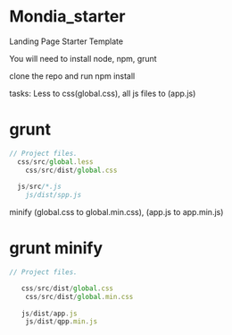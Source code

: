 # Mondia_starter
Landing Page Starter Template


You will need to install node, npm, grunt

clone the repo and run npm install 

tasks:
Less to css(global.css), all js files to (app.js)

# grunt 

```js
// Project files.
  css/src/global.less
    css/src/dist/global.css
    
  js/src/*.js
    js/dist/spp.js
```

minify (global.css to global.min.css), (app.js to app.min.js)
# grunt minify

```js
// Project files.

   css/src/dist/global.css
    css/src/dist/global.min.css
    
   js/dist/app.js
    js/dist/qpp.min.js
```

